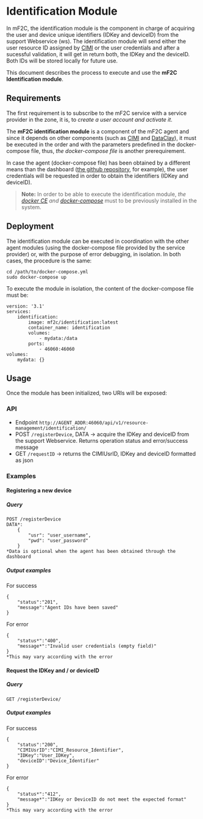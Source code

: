 ﻿# Identification Module

In mF2C, the identification module is the component in charge of acquiring the user and device unique identifiers (IDKey and deviceID) from the support Webservice (ws). The identification module will send either the user resource ID assigned by [CIMI](https://github.com/mF2C/cimi) or the user credentials and after a sucessful validation, it will get in return both, the IDKey and the deviceID. Both IDs will be stored locally for future use.

This document describes the process to execute and use the **mF2C Identification module**.


## Requirements
The first requirement is to subscribe to the mF2C service with a service provider in the zone, it is, to *create a user account and activate it*.

The **mF2C identification module** is a component of the mF2C agent and since it depends on other components (such as [CIMI](https://github.com/mF2C/cimi) and [DataClay](https://github.com/mF2C/dataClay)), it must be executed in the order and with the parameters predefined in the docker-compose file, thus, *the docker-compose file* is another prerequirement.

In case the agent (docker-compose file) has been obtained by a different means than the dashboard ([the github repository](https://github.com/mF2C/mF2C/blob/master/docker-compose/docker-compose.yml), for example), the user credentials will be requested in order to obtain the identifiers (IDKey and deviceID).

> **Note:** In order to be able to execute the identification module, *the [docker CE](https://docs.docker.com/install/linux/docker-ce/ubuntu/#install-using-the-repository) and [docker-compose](https://docs.docker.com/compose/install/)* must to be previously installed in the system.



## Deployment
The identification module can be executed in coordination with the other agent modules (using the docker-compose file provided by the service provider) or, with the purpose of error debugging, in isolation. In both cases, the procedure is the same:
```
cd /path/to/docker-compose.yml
sudo docker-compose up
```
To execute the module in isolation, the content of the docker-compose file must be:
```
version: '3.1'
services:
	identification:
		image: mf2c/identification:latest
		container_name: identification
		volumes:
			- mydata:/data
		ports:
			- 46060:46060
volumes:
	mydata: {}
```

## Usage
Once the module has been initialized, two URIs will be exposed:
### API
- Endpoint `http://AGENT_ADDR:46060/api/v1/resource-management/identification/`
- POST `/registerDevice`, DATA -> acquire the IDKey and deviceID from the support Webservice. Returns operation status and error/success message
- GET `/requestID` -> returns the CIMIUsrID, IDKey and deviceID formatted as json
### Examples
#### Registering a new device
##### Query
```
POST /registerDevice
DATA*:
	{
		"usr": "user_username",
		"pwd": "user_password"
	}
*Data is optional when the agent has been obtained through the dashboard
```
##### Output examples
For success
```
{
	"status":"201",
	"message":"Agent IDs have been saved"
}
```
For error
```
{
	"status*":"400",
	"message*":"Invalid user credentials (empty field)"
}
*This may vary according with the error
```
#### Request the IDKey and / or deviceID
##### Query
```
GET /registerDevice/
```
##### Output examples
For success
```
{
	"status":"200",
	"CIMIUsrID":"CIMI_Resource_Identifier",
	"IDKey":"User_IDKey",
	"deviceID":"Device_Identifier"
}
```
For error
```
{
	"status*":"412",
	"message*":"IDKey or DeviceID do not meet the expected format"
}
*This may vary according with the error
```
